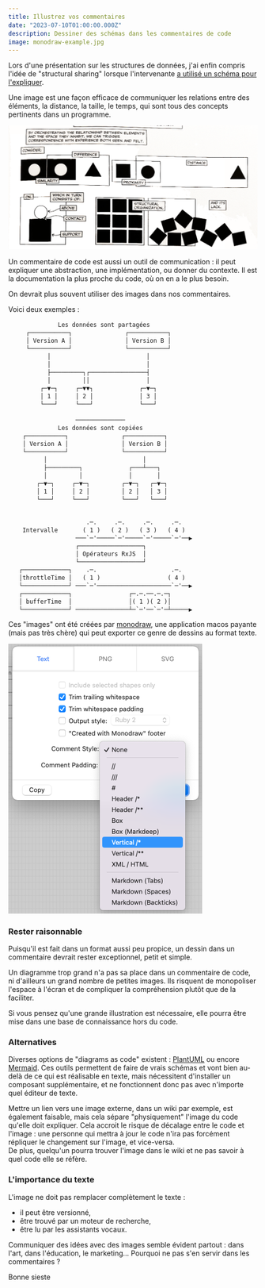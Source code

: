 ```yaml
---
title: Illustrez vos commentaires
date: "2023-07-10T01:00:00.000Z"
description: Dessiner des schémas dans les commentaires de code
image: monodraw-example.jpg
---
```


Lors d'une présentation sur les structures de données, j'ai enfin compris l'idée de "structural sharing" lorsque l'intervenante [a utilisé un schéma pour l'expliquer](https://youtu.be/Wo0qiGPSV-s?t=688).

Une image est une façon efficace de communiquer les relations entre des éléments, la distance, la taille, le temps, qui sont tous des concepts pertinents dans un programme.

![Unflattening, Nick Sousanis](unflattening-relationships.png "Dans “Unflattening”, Nick Sousanis illustre comment la forme, la distance, la répétition, la séparation, l'espace négatif et autres techniques de représentation visuelle peuvent suggérer au lecteur les relations qui connectent les éléments d'un système.")

Un commentaire de code est aussi un outil de communication : il peut expliquer une abstraction, une implémentation, ou donner du contexte. Il est la documentation la plus proche du code, où on en a le plus besoin.

On devrait plus souvent utiliser des images dans nos commentaires.
  
Voici deux exemples :

```
              Les données sont partagées
     ┌───────────┐               ┌───────────┐
     │ Version A │               │ Version B │
     └───────────┘               └───────────┘
           │                           │
           │                           │
           ├─────────┐┌────────────────┤
           │         ││                │
         ┌─▼─┐     ┌─▼▼┐             ┌─▼─┐
         │ 1 │     │ 2 │             │ 3 │
         └───┘     └───┘             └───┘

                   ──────────────
              Les données sont copiées
    ┌───────────┐               ┌───────────┐
    │ Version A │               │ Version B │
    └───────────┘               └───────────┘
          │                           │
          ├─────────┐             ┌───┴───┐
          │         │             │       │
        ┌─▼─┐     ┌─▼─┐         ┌─▼─┐   ┌─▼─┐
        │ 1 │     │ 2 │         │ 2 │   │ 3 │
        └───┘     └───┘         └───┘   └───┘
```

```

                      .─.     .─.     .─.     .─.
    Intervalle       ( 1 )   ( 2 )   ( 3 )   ( 4 )
                   ───`─'─────`─'─────`─'─────`─'──▶
                   ┌──────────────────┐
                   │ Opérateurs RxJS  │
                   └──────────────────┘
   ┌─────────────┐    .─.                     .─.
   │throttleTime │   ( 1 )                   ( 4 )
   └─────────────┘ ───`─'─────────────────────`─'──▶
   ┌─────────────┐                ┌─.─.──.─.─┐
   │ bufferTime  │                │( 1 )( 2 )│
   └─────────────┘ ───────────────┴─`─'──`─'─┴─────▶
```

Ces "images" ont été créées par [monodraw](https://monodraw.helftone.com), une application macos payante (mais pas très chère) qui peut exporter ce genre de dessins au format texte.

![Menu d'export de monodraw](monodraw-export.png "L'export propose une liste de formats de commentaires courants.")

### Rester raisonnable

Puisqu'il est fait dans un format aussi peu propice, un dessin dans un commentaire devrait rester exceptionnel, petit et simple.

Un diagramme trop grand n'a pas sa place dans un commentaire de code, ni d'ailleurs un grand nombre de petites images. Ils risquent de monopoliser l'espace à l'écran et de compliquer la compréhension plutôt que de la faciliter.  

Si vous pensez qu'une grande illustration est nécessaire, elle pourra être mise dans une base de connaissance hors du code.

### Alternatives

Diverses options de "diagrams as code" existent : [PlantUML](https://crashedmind.github.io/PlantUMLHitchhikersGuide/about/AboutPlantUML.html) ou encore [Mermaid](https://github.blog/2022-02-14-include-diagrams-markdown-files-mermaid/). Ces outils permettent de faire de vrais schémas et vont bien au-delà de ce qui est réalisable en texte, mais nécessitent d'installer un composant supplémentaire, et ne fonctionnent donc pas avec n'importe quel éditeur de texte.

Mettre un lien vers une image externe, dans un wiki par exemple, est également faisable, mais cela sépare "physiquement" l'image du code qu'elle doit expliquer. Cela accroit le risque de décalage entre le code et l'image : une personne qui mettra à jour le code n'ira pas forcément répliquer le changement sur l'image, et vice-versa.  
De plus, quelqu'un pourra trouver l'image dans le wiki et ne pas savoir à quel code elle se réfère.

### L'importance du texte

L'image ne doit pas remplacer complètement le texte :  
- il peut être versionné,
- être trouvé par un moteur de recherche,
- être lu par les assistants vocaux.

Communiquer des idées avec des images semble évident partout : dans l'art, dans l'éducation, le marketing... Pourquoi ne pas s'en servir dans les commentaires ?

Bonne sieste